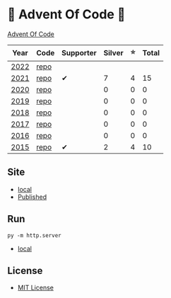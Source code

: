 # 🎄 Advent Of Code 🎄

[Advent Of Code](https://adventofcode.com/)

| Year | Code | Supporter | Silver | ⭐ | Total |
| - | - | - | - | - | - |
| [2022](https://adventofcode.com/2022/) | [repo](https://github.com/AlexHedley/adventofcode2022) |   |   |   |   |
| [2021](https://adventofcode.com/2021/) | [repo](https://github.com/AlexHedley/adventofcode2021) | ✔ | 7 | 4 | 15 |
| [2020](https://adventofcode.com/2020/) | [repo](https://github.com/AlexHedley/adventofcode2020) | | 0 | 0 | 0 |
| [2019](https://adventofcode.com/2019/) | [repo](https://github.com/AlexHedley/adventofcode2019) | | 0 | 0 | 0 |
| [2018](https://adventofcode.com/2018/) | [repo](https://github.com/AlexHedley/adventofcode2018) | | 0 | 0 | 0 |
| [2017](https://adventofcode.com/2017/) | [repo](https://github.com/AlexHedley/adventofcode2017) | | 0 | 0 | 0 |
| [2016](https://adventofcode.com/2016/) | [repo](https://github.com/AlexHedley/adventofcode2016) | | 0 | 0 | 0 |
| [2015](https://adventofcode.com/2015/) | [repo](https://github.com/AlexHedley/adventofcode2015) | ✔ | 2 | 4 | 10 |

## Site

- [local](http://localhost:8000/)
- [Published](https://alexhedley.github.io/adventofcode)

## Run

`py -m http.server`

- [local](http://localhost:8000/)

## License

- [MIT License](LICENSE)
